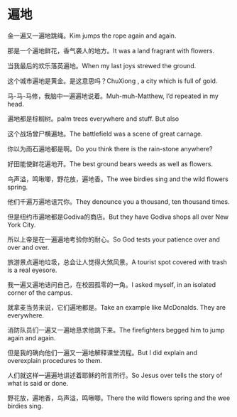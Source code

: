 # 遍地

<p><span class="chinese">金一遍又一遍地跳绳。</span><span class="english">Kim jumps the rope again and again.</span></p>

<p><span class="chinese">那是一个遍地鲜花，香气袭人的地方。</span><span class="english">It was a land fragrant with flowers.</span></p>

<p><span class="chinese">当我最后的欢乐落英遍地。</span><span class="english">When my last joys strewed the ground.</span></p>

<p><span class="chinese">这个城市遍地是黄金。是这意思吗？</span><span class="english">ChuXiong , a city which is full of gold.</span></p>

<p><span class="chinese">马-马-马修，我脑中一遍遍地说着。</span><span class="english">Muh-muh-Matthew, I’d repeated in my head.</span></p>

<p><span class="chinese">遍地都是棕榈树。</span><span class="english">palm trees everywhere and stuff. But also</span></p>

<p><span class="chinese">这个战场曾尸横遍地。</span><span class="english">The battlefield was a scene of great carnage.</span></p>

<p><span class="chinese">你以为雨石遍地都是啊。</span><span class="english">Do you think there is the rain-stone anywhere?</span></p>

<p><span class="chinese">好田能使鲜花遍地开。</span><span class="english">The best ground bears weeds as well as flowers.</span></p>

<p><span class="chinese">鸟声溢，鸣啾唧，野花放，遍地香。</span><span class="english">The wee birdies sing and the wild flowers spring.</span></p>

<p><span class="chinese">他们千遍万遍地诅咒你。</span><span class="english">They denounce you a thousand, ten thousand times.</span></p>

<p><span class="chinese">但是纽约市遍地都是Godiva的商店。</span><span class="english">But they have Godiva shops all over New York City.</span></p>

<p><span class="chinese">所以上帝是在一遍遍地考验你的耐心。</span><span class="english">So God tests your patience over and over and over.</span></p>

<p><span class="chinese">旅游景点遍地垃圾，总会让人觉得大煞风景。</span><span class="english">A tourist spot covered with trash is a real eyesore.</span></p>

<p><span class="chinese">我一遍又遍地诘问自己，在校园孤零的一角。</span><span class="english">I asked myself, in an isolated corner of the campus.</span></p>

<p><span class="chinese">就拿麦当劳来说，它们遍地都是。</span><span class="english">Take an example like McDonalds. They are everywhere.</span></p>

<p><span class="chinese">消防队员们一遍又一遍地恳求他跳下来。</span><span class="english">The firefighters begged him to jump again and again.</span></p>

<p><span class="chinese">但是我的确向他们一遍又一遍地解释课堂流程。</span><span class="english">But I did explain and overexplain procedures to them.</span></p>

<p><span class="chinese">人们就这样一遍遍地讲述着耶稣的所言所行。</span><span class="english">So Jesus over tells the story of what is said or done.</span></p>

<p><span class="chinese">野花放，遍地香，鸟声溢，鸣啾唧。</span><span class="english">There the wild flowers spring and the wee birdies sing.</span></p>

